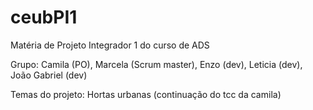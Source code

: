 # ceubPI1
Matéria de Projeto Integrador 1 do curso de ADS 

Grupo:
Camila (PO),
Marcela (Scrum master),
Enzo (dev),
Leticia (dev),
João Gabriel (dev)

Temas do projeto:
Hortas urbanas (continuação do tcc da camila)
